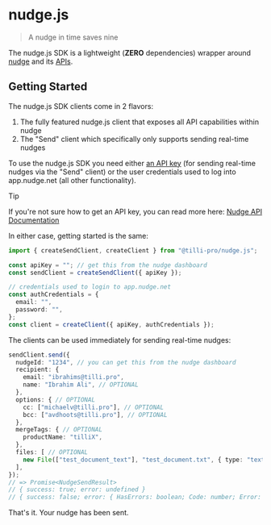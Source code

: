 # nudge.js
> A nudge in time saves nine

The nudge.js SDK is a lightweight (**ZERO** dependencies) wrapper around [nudge](http://nudge.pro/) and its [APIs](https://app.nudge.net/api/swagger/index.html#/).

## Getting Started

The nudge.js SDK clients come in 2 flavors:

1) The fully featured nudge.js client that exposes all API capabilities within nudge
2) The "Send" client which specifically only supports sending real-time nudges

To use the nudge.js SDK you need either [an API key](https://help.nudge.net/article/38-nudge-api-documentation) (for sending real-time nudges via the "Send" client) or the user credentials used to log into app.nudge.net (all other functionality).

> [!TIP]
> If you're not sure how to get an API key, you can read more here: [Nudge API Documentation](https://help.nudge.net/article/38-nudge-api-documentation)

In either case, getting started is the same:

```ts
import { createSendClient, createClient } from "@tilli-pro/nudge.js";

const apiKey = ""; // get this from the nudge dashboard
const sendClient = createSendClient({ apiKey });

// credentials used to login to app.nudge.net
const authCredentials = {
  email: "",
  password: "",
};
const client = createClient({ apiKey, authCredentials });
```

The clients can be used immediately for sending real-time nudges:

```ts
sendClient.send({
  nudgeId: "1234", // you can get this from the nudge dashboard
  recipient: {
    email: "ibrahims@tilli.pro",
    name: "Ibrahim Ali", // OPTIONAL
  },
  options: { // OPTIONAL
    cc: ["michaelv@tilli.pro"], // OPTIONAL
    bcc: ["avdhoots@tilli.pro"], // OPTIONAL
  },
  mergeTags: { // OPTIONAL
    productName: "tilliX",
  },
  files: [ // OPTIONAL
    new File(["test_document_text"], "test_document.txt", { type: "text/plain" }),
  ],
});
// => Promise<NudgeSendResult>
// { success: true; error: undefined }
// { success: false; error: { HasErrors: boolean; Code: number; Error: string; } }
```

That's it. Your nudge has been sent.